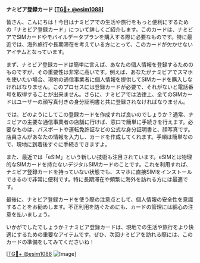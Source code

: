 **ナミビア登録カード [[TG💪+ @esim1088](https://t.me/s/esim1088)]**

皆さん、こんにちは！今日はナミビアでの生活や旅行をもっと便利にするための「ナミビア登録カード」について詳しくご紹介します。このカードは、ナミビアでSIMカードやモバイルデータプランを購入する際に必要なものです。特に最近では、海外旅行や長期滞在を考えている方にとって、このカードが欠かせないアイテムとなっています。

まず、ナミビア登録カードは簡単に言えば、あなたの個人情報を登録するためのものですが、その重要性は非常に高いです。例えば、あなたがナミビアでスマホを使いたい場合、現地の通信事業者に個人情報を提供してSIMカードを購入しなければなりません。このプロセスには登録カードが必要で、それがないと電話番号を取得することが出来ません。さらに、ナミビアでは法律上、全てのSIMカードはユーザーの顔写真付きの身分証明書と共に登録されなければなりません。

では、どのようにしてこの登録カードを作成すれば良いのでしょうか？通常、ナミビアの主要な通信事業者の店舗に行けば、窓口で簡単に手続きを行えます。必要なものは、パスポートや運転免許証などの公式な身分証明書と、顔写真です。店員さんがあなたの情報を入力し、カードを作成してくれます。手順は簡単なので、現地に到着後すぐに手続きできますよ。

また、最近では「eSIM」という新しい技術も注目されています。eSIMとは物理的なSIMカードを持たないデジタルSIMカードのことです。これを利用すれば、ナミビア登録カードを持っていない状態でも、スマホに直接SIMをインストールできるので非常に便利です。特に長期滞在や頻繁に海外を訪れる方には最適です。

最後に、ナミビア登録カードを使う際の注意点として、個人情報の安全性を意識することをお勧めします。不正利用を防ぐためにも、カードの管理には細心の注意を払いましょう。

いかがでしたでしょうか？ナミビア登録カードは、現地での生活や旅行をより快適にするための重要なアイテムです。ぜひ、次回ナミビアを訪れる際には、このカードの準備をしてみてくださいね！

[[TG💪+ @esim1088](https://t.me/s/esim1088) ![Image](https://i.postimg.cc/Y0z9fWf4/image.png)]